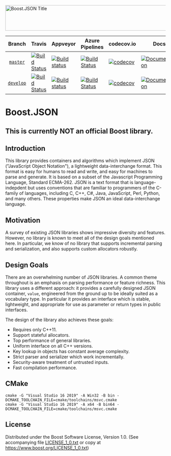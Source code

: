 <img width="880" height = "80" alt = "Boost.JSON Title"
    src="https://raw.githubusercontent.com/CPPAlliance/json/master/doc/images/repo-logo-2.png">

Branch          | Travis | Appveyor | Azure Pipelines | codecov.io | Docs | Matrix |
:-------------: | ------ | -------- | --------------- | ---------- | ---- | ------ |
[`master`](https://github.com/CPPAlliance/json/tree/master) | [![Build Status](https://travis-ci.org/CPPAlliance/json.svg?branch=master)](https://travis-ci.org/CPPAlliance/json) | [![Build status](https://ci.appveyor.com/api/projects/status/8csswcnmfm798203?branch=master&svg=true)](https://ci.appveyor.com/project/vinniefalco/cppalliance-json/branch/master) | [![Build Status](https://img.shields.io/azure-devops/build/vinniefalco/2571d415-8cc8-4120-a762-c03a8eda0659/5/master)](https://vinniefalco.visualstudio.com/json/_build/latest?definitionId=5&branchName=master) | [![codecov](https://codecov.io/gh/CPPAlliance/json/branch/master/graph/badge.svg)](https://codecov.io/gh/CPPAlliance/json/branch/master) | [![Documentation](https://img.shields.io/badge/docs-master-brightgreen.svg)](http://vinniefalco.github.com/doc/json/index.html) | [![Matrix](https://img.shields.io/badge/matrix-master-brightgreen.svg)](http://www.boost.org/development/tests/master/developer/json.html)
[`develop`](https://github.com/CPPAlliance/json/tree/develop) | [![Build Status](https://travis-ci.org/CPPAlliance/json.svg?branch=develop)](https://travis-ci.org/CPPAlliance/json) | [![Build status](https://ci.appveyor.com/api/projects/status/8csswcnmfm798203?branch=develop&svg=true)](https://ci.appveyor.com/project/vinniefalco/cppalliance-json/branch/develop) | [![Build Status](https://img.shields.io/azure-devops/build/vinniefalco/2571d415-8cc8-4120-a762-c03a8eda0659/5/develop)](https://vinniefalco.visualstudio.com/json/_build/latest?definitionId=5&branchName=develop) | [![codecov](https://codecov.io/gh/CPPAlliance/json/branch/develop/graph/badge.svg)](https://codecov.io/gh/CPPAlliance/json/branch/develop) | [![Documentation](https://img.shields.io/badge/docs-develop-brightgreen.svg)](http://vinniefalco.github.com/doc/json/index.html) | [![Matrix](https://img.shields.io/badge/matrix-develop-brightgreen.svg)](http://www.boost.org/development/tests/develop/developer/json.html)

# Boost.JSON

## This is currently **NOT** an official Boost library.

## Introduction

This library provides containers and algorithms which implement JSON
("JavaScript Object Notation"), a lightweight data-interchange format.
This format is easy for humans to read and write, and easy for machines
to parse and generate. It is based on a subset of the Javascript Programming
Language, Standard ECMA-262. JSON is a text format that is language-indepdent
but uses conventions that are familiar to programmers of the C-family of
languages, including C, C++, C#, Java, JavaScript, Perl, Python, and many
others. These properties make JSON an ideal data-interchange language.

## Motivation

A survey of existing JSON libraries shows impressive diversity and features.
However, no library is known to meet all of the design goals mentioned here.
In particular, we know of no library that supports incremental parsing and
serialization, and also supports custom allocators robustly.

## Design Goals

There are an overwhelming number of JSON libraries. A common theme 
throughout is an emphasis on parsing performance or feature richness.
This library uses a different approach: it provides a carefully
designed JSON container, `value`, engineered from the ground up to be
ideally suited as a vocabulary type. In particular it provides an interface
which is stable, lightweight, and appropriate for use as parameter or
return types in public interfaces.

The design of the library also achieves these goals:

* Requires only C++11.
* Support stateful allocators.
* Top performance of general libraries.
* Uniform interface on all C++ versions.
* Key lookup in objects has constant average complexity.
* Strict parser and serializer which work incrementally.
* Security-aware treatment of untrusted inputs.
* Fast compilation performance.

## CMake

    cmake -G "Visual Studio 16 2019" -A Win32 -B bin -DCMAKE_TOOLCHAIN_FILE=cmake/toolchains/msvc.cmake
    cmake -G "Visual Studio 16 2019" -A x64 -B bin64 -DCMAKE_TOOLCHAIN_FILE=cmake/toolchains/msvc.cmake

## License

Distributed under the Boost Software License, Version 1.0.
(See accompanying file [LICENSE_1_0.txt](LICENSE_1_0.txt) or copy at
https://www.boost.org/LICENSE_1_0.txt)        


